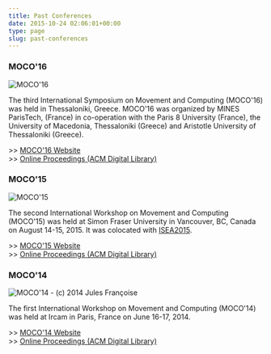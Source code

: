 ```yaml
---
title: Past Conferences
date: 2015-10-24 02:06:01+00:00
type: page
slug: past-conferences
---
```


### MOCO'16

![MOCO'16](/images/moco16_banner.jpg)

The third International Symposium on Movement and Computing (MOCO'16) was held in Thessaloniki, Greece. MOCO'16 was organized by MINES ParisTech, (France) in co-operation with the Paris 8 University (France), the University of Macedonia, Thessaloniki (Greece) and Aristotle University of Thessaloniki (Greece).

\>\> [MOCO'16 Website](http://moco16.movementcomputing.org/)  
\>\> [Online Proceedings (ACM Digital Library)](dl.acm.org/citation.cfm?id=2617995)

### MOCO'15

![MOCO'15](/images/moco15_banner.jpg)

The second International Workshop on Movement and Computing (MOCO'15) was held at Simon Fraser University in Vancouver, BC, Canada on August 14-15, 2015. It was colocated with [ISEA2015](http://isea2015.org/).

\>\> [MOCO'15 Website](http://moco15.movementcomputing.org/)  
\>\> [Online Proceedings (ACM Digital Library)](http://dl.acm.org/citation.cfm?id=2790994)

### MOCO'14

![MOCO'14 - (c) 2014 Jules Françoise](/images/moco14_banner.png)

The first International Workshop on Movement and Computing (MOCO'14) was held at Ircam in Paris, France on June 16-17, 2014.

\>\> [MOCO'14 Website](http://moco14.movementcomputing.org/)  
\>\> [Online Proceedings (ACM Digital Library)](http://dl.acm.org/citation.cfm?id=2617995&coll=DL&dl=GUIDE&CFID=413747090&CFTOKEN=95235903)
